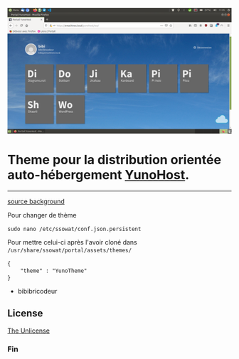 ![](logo.png)

Theme pour la distribution orientée auto-hébergement [YunoHost](https://yunohost.org/#/).
=======================================

* * *

[source background](http://absfreepic.com/free-photos/download/blue-sky-1920x1272_13216.html)

Pour changer de thème

```shell
sudo nano /etc/ssowat/conf.json.persistent
```
Pour mettre celui-ci après l'avoir cloné dans `/usr/share/ssowat/portal/assets/themes/`

```shell
{
    "theme" : "YunoTheme"
}
```


* bibibricodeur

## License

[The Unlicense](https://choosealicense.com/licenses/unlicense/)

### Fin
